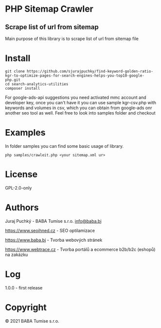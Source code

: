 # PHP Sitemap Crawler
## Scrape list of url from sitemap
Main purpose of this library is to scrape list of url from sitemap file

# Install

```
git clone https://github.com/sjurajpuchky/find-keyword-golden-ratio-kgr-to-optimize-pages-for-search-engines-helps-you-top10-google-php.git
cd search-analytics-utilities
composer install
```

For google-ads-api suggestions you need activated mmc account and developer key, once you can't have it you can use sample kgr-csv.php with keywords and volumes in csv, which you can obtain from google-ads onr another seo tool as well.
Feel free to look into samples folder and checkout 

# Examples
In folder samples you can find some basic usage of library.

```php samples/crawleit.php <your sitemap.xml ur>```

# License
GPL-2.0-only

# Authors
Juraj Puchký - BABA Tumise s.r.o. <info@baba.bj>

https://www.seoihned.cz - SEO optilamizace

https://www.baba.bj - Tvorba webových stránek

https://www.webtrace.cz - Tvorba portálů a ecommerce b2b/b2c (eshopů) na zakázku

# Log
1.0.0 - first release


# Copyright
&copy; 2021 BABA Tumise s.r.o.
